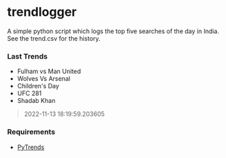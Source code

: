 # trendlogger
A simple python script which logs the top five searches of the day in India.<br>See the trend.csv for the history.<br>

<!-- Last Trends -->
### Last Trends
* Fulham vs Man United
* Wolves Vs Arsenal
* Children's Day
* UFC 281
* Shadab Khan
> 2022-11-13 18:19:59.203605

<!-- Requirements -->
### Requirements
* [PyTrends](https://github.com/dreyco676/pytrends)
